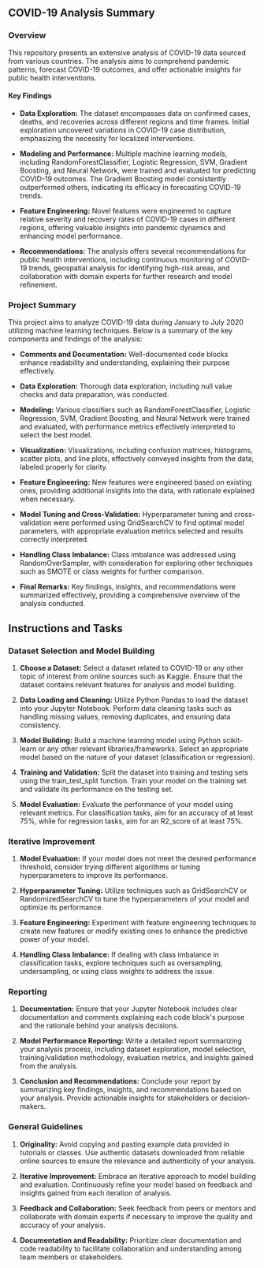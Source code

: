 ## COVID-19 Analysis Summary

### Overview
This repository presents an extensive analysis of COVID-19 data sourced from various countries. The analysis aims to comprehend pandemic patterns, forecast COVID-19 outcomes, and offer actionable insights for public health interventions.

#### Key Findings

- **Data Exploration:** The dataset encompasses data on confirmed cases, deaths, and recoveries across different regions and time frames. Initial exploration uncovered variations in COVID-19 case distribution, emphasizing the necessity for localized interventions.
  
- **Modeling and Performance:** Multiple machine learning models, including RandomForestClassifier, Logistic Regression, SVM, Gradient Boosting, and Neural Network, were trained and evaluated for predicting COVID-19 outcomes. The Gradient Boosting model consistently outperformed others, indicating its efficacy in forecasting COVID-19 trends.
  
- **Feature Engineering:** Novel features were engineered to capture relative severity and recovery rates of COVID-19 cases in different regions, offering valuable insights into pandemic dynamics and enhancing model performance.
  
- **Recommendations:** The analysis offers several recommendations for public health interventions, including continuous monitoring of COVID-19 trends, geospatial analysis for identifying high-risk areas, and collaboration with domain experts for further research and model refinement.

### Project Summary

This project aims to analyze COVID-19 data during January to July 2020 utilizing machine learning techniques. Below is a summary of the key components and findings of the analysis:

- **Comments and Documentation:** Well-documented code blocks enhance readability and understanding, explaining their purpose effectively.
  
- **Data Exploration:** Thorough data exploration, including null value checks and data preparation, was conducted.
  
- **Modeling:** Various classifiers such as RandomForestClassifier, Logistic Regression, SVM, Gradient Boosting, and Neural Network were trained and evaluated, with performance metrics effectively interpreted to select the best model.
  
- **Visualization:** Visualizations, including confusion matrices, histograms, scatter plots, and line plots, effectively conveyed insights from the data, labeled properly for clarity.
  
- **Feature Engineering:** New features were engineered based on existing ones, providing additional insights into the data, with rationale explained when necessary.
  
- **Model Tuning and Cross-Validation:** Hyperparameter tuning and cross-validation were performed using GridSearchCV to find optimal model parameters, with appropriate evaluation metrics selected and results correctly interpreted.
  
- **Handling Class Imbalance:** Class imbalance was addressed using RandomOverSampler, with consideration for exploring other techniques such as SMOTE or class weights for further comparison.
  
- **Final Remarks:** Key findings, insights, and recommendations were summarized effectively, providing a comprehensive overview of the analysis conducted.

## Instructions and Tasks

### Dataset Selection and Model Building

1. **Choose a Dataset:** Select a dataset related to COVID-19 or any other topic of interest from online sources such as Kaggle. Ensure that the dataset contains relevant features for analysis and model building.

2. **Data Loading and Cleaning:** Utilize Python Pandas to load the dataset into your Jupyter Notebook. Perform data cleaning tasks such as handling missing values, removing duplicates, and ensuring data consistency.

3. **Model Building:** Build a machine learning model using Python scikit-learn or any other relevant libraries/frameworks. Select an appropriate model based on the nature of your dataset (classification or regression).

4. **Training and Validation:** Split the dataset into training and testing sets using the train_test_split function. Train your model on the training set and validate its performance on the testing set.

5. **Model Evaluation:** Evaluate the performance of your model using relevant metrics. For classification tasks, aim for an accuracy of at least 75%, while for regression tasks, aim for an R2_score of at least 75%.

### Iterative Improvement

1. **Model Evaluation:** If your model does not meet the desired performance threshold, consider trying different algorithms or tuning hyperparameters to improve its performance.

2. **Hyperparameter Tuning:** Utilize techniques such as GridSearchCV or RandomizedSearchCV to tune the hyperparameters of your model and optimize its performance.

3. **Feature Engineering:** Experiment with feature engineering techniques to create new features or modify existing ones to enhance the predictive power of your model.

4. **Handling Class Imbalance:** If dealing with class imbalance in classification tasks, explore techniques such as oversampling, undersampling, or using class weights to address the issue.

### Reporting

1. **Documentation:** Ensure that your Jupyter Notebook includes clear documentation and comments explaining each code block's purpose and the rationale behind your analysis decisions.

2. **Model Performance Reporting:** Write a detailed report summarizing your analysis process, including dataset exploration, model selection, training/validation methodology, evaluation metrics, and insights gained from the analysis.

3. **Conclusion and Recommendations:** Conclude your report by summarizing key findings, insights, and recommendations based on your analysis. Provide actionable insights for stakeholders or decision-makers.

### General Guidelines

1. **Originality:** Avoid copying and pasting example data provided in tutorials or classes. Use authentic datasets downloaded from reliable online sources to ensure the relevance and authenticity of your analysis.

2. **Iterative Improvement:** Embrace an iterative approach to model building and evaluation. Continuously refine your model based on feedback and insights gained from each iteration of analysis.

3. **Feedback and Collaboration:** Seek feedback from peers or mentors and collaborate with domain experts if necessary to improve the quality and accuracy of your analysis.

4. **Documentation and Readability:** Prioritize clear documentation and code readability to facilitate collaboration and understanding among team members or stakeholders.
